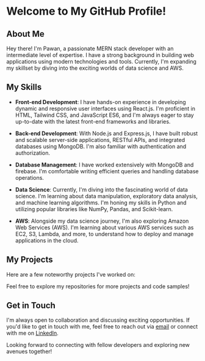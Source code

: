 # Welcome to My GitHub Profile!

## About Me

Hey there! I'm Pawan, a passionate MERN stack developer with an intermediate level of expertise. I have a strong background in building web applications using modern technologies and tools. Currently, I'm expanding my skillset by diving into the exciting worlds of data science and AWS.

## My Skills



- **Front-end Development**: I have hands-on experience in developing dynamic and responsive user interfaces using React.js. I'm proficient in HTML, Tailwind CSS, and JavaScript ES6, and I'm always eager to stay up-to-date with the latest front-end frameworks and libraries.

- **Back-end Development**: With Node.js and Express.js, I have built robust and scalable server-side applications, RESTful APIs, and integrated databases using MongoDB. I'm also familiar with authentication and authorization.

- **Database Management**: I have worked extensively with MongoDB and firebase. I'm comfortable writing efficient queries and handling database operations.

- **Data Science**: Currently, I'm diving into the fascinating world of data science. I'm learning about data manipulation, exploratory data analysis, and machine learning algorithms. I'm honing my skills in Python and utilizing popular libraries like NumPy, Pandas, and Scikit-learn.

- **AWS**: Alongside my data science journey, I'm also exploring Amazon Web Services (AWS). I'm learning about various AWS services such as EC2, S3, Lambda, and more, to understand how to deploy and manage applications in the cloud.

## My Projects

Here are a few noteworthy projects I've worked on:

Feel free to explore my repositories for more projects and code samples!

## Get in Touch

I'm always open to collaboration and discussing exciting opportunities. If you'd like to get in touch with me, feel free to reach out via [email](mailto:bpawan2002@gmail.com) or connect with me on [LinkedIn](https://www.linkedin.com/in/pawankumar-b-482728184/).

Looking forward to connecting with fellow developers and exploring new avenues together!
